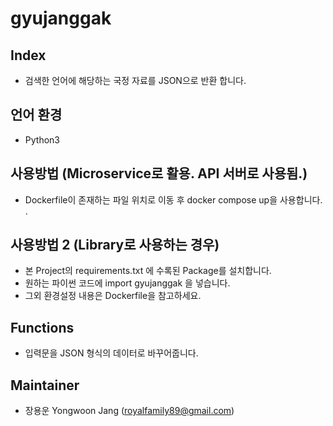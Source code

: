 # gyujanggak

## Index
* 검색한 언어에 해당하는 국정 자료를 JSON으로 반환 합니다.

## 언어 환경 
* Python3

## 사용방법 (Microservice로 활용. API 서버로 사용됨.)
* Dockerfile이 존재하는 파일 위치로 이동 후 docker compose up을 사용합니다. .

## 사용방법 2 (Library로 사용하는 경우) 
* 본 Project의 requirements.txt 에 수록된 Package를 설치합니다.  
* 원하는 파이썬 코드에 import gyujanggak 을 넣습니다.
* 그외 환경설정 내용은 Dockerfile을 참고하세요.

## Functions
* 입력문을 JSON 형식의 데이터로 바꾸어줍니다.

## Maintainer
* 장용운 Yongwoon Jang (royalfamily89@gmail.com)
